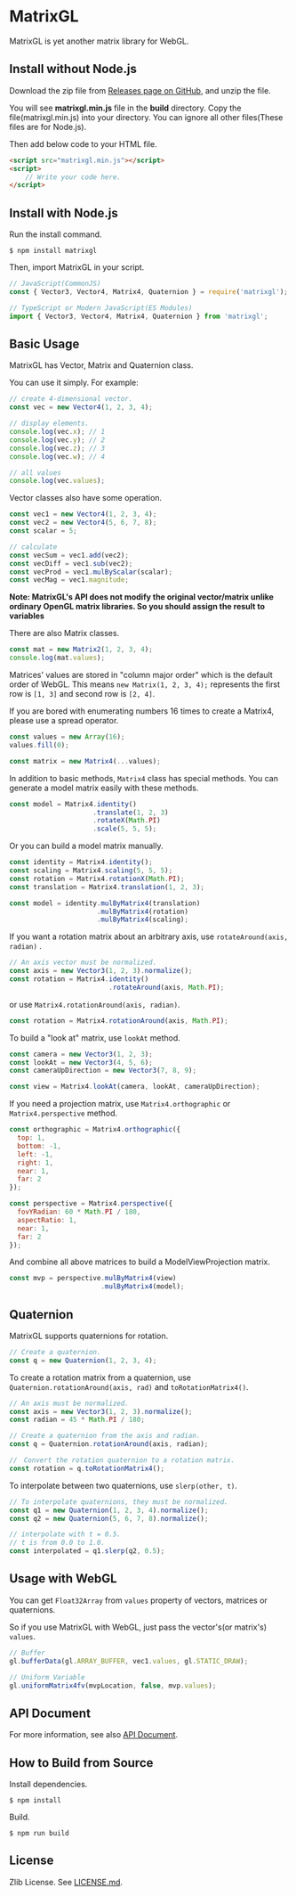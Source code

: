 # MatrixGL

MatrixGL is yet another matrix library for WebGL.

## Install without Node.js

Download the zip file from [Releases page on GitHub](https://github.com/kotofurumiya/matrixgl/releases), and unzip the file.

You will see **matrixgl.min.js** file in the **build** directory. Copy the file(matrixgl.min.js) into your directory. You can ignore all other files(These files are for Node.js).

Then add below code to your HTML file.

```html
<script src="matrixgl.min.js"></script>
<script>
    // Write your code here.
</script>
```

## Install with Node.js

Run the install command.

```
$ npm install matrixgl
```

Then, import MatrixGL in your script.

```typescript
// JavaScript(CommonJS)
const { Vector3, Vector4, Matrix4, Quaternion } = require('matrixgl');

// TypeScript or Modern JavaScript(ES Modules)
import { Vector3, Vector4, Matrix4, Quaternion } from 'matrixgl';
```

## Basic Usage

MatrixGL has Vector, Matrix and Quaternion class.

You can use it simply. For example:

```javascript
// create 4-dimensional vector.
const vec = new Vector4(1, 2, 3, 4);

// display elements.
console.log(vec.x); // 1
console.log(vec.y); // 2
console.log(vec.z); // 3
console.log(vec.w); // 4

// all values
console.log(vec.values);
```

Vector classes also have some operation.

```javascript
const vec1 = new Vector4(1, 2, 3, 4);
const vec2 = new Vector4(5, 6, 7, 8);
const scalar = 5;

// calculate
const vecSum = vec1.add(vec2);
const vecDiff = vec1.sub(vec2);
const vecProd = vec1.mulByScalar(scalar);
const vecMag = vec1.magnitude;
```

**Note: MatrixGL's API does not modify the original vector/matrix unlike ordinary OpenGL matrix libraries. So you should assign the result to variables**

There are also Matrix classes.

```javascript
const mat = new Matrix2(1, 2, 3, 4);
console.log(mat.values);
```

Matrices' values are stored in "column major order" which is the default order of WebGL. This means `new Matrix(1, 2, 3, 4);` represents the first row is `[1, 3]` and second row is `[2, 4]`.

If you are bored with enumerating numbers 16 times to create a Matrix4, please use a spread operator.

```javascript
const values = new Array(16);
values.fill(0);

const matrix = new Matrix4(...values);
```

In addition to basic methods, `Matrix4` class has special methods. You can generate a model matrix easily with these methods.

```javascript
const model = Matrix4.identity()
                     .translate(1, 2, 3)
                     .rotateX(Math.PI)
                     .scale(5, 5, 5);
```

Or you can build a model matrix manually.

```javascript
const identity = Matrix4.identity();
const scaling = Matrix4.scaling(5, 5, 5);
const rotation = Matrix4.rotationX(Math.PI);
const translation = Matrix4.translation(1, 2, 3);

const model = identity.mulByMatrix4(translation)
                      .mulByMatrix4(rotation)
                      .mulByMatrix4(scaling);
```

If you want a rotation matrix about an arbitrary axis, use `rotateAround(axis, radian)` .
```javascript
// An axis vector must be normalized.
const axis = new Vector3(1, 2, 3).normalize();
const rotation = Matrix4.identity()
                         .rotateAround(axis, Math.PI);
```

or use `Matrix4.rotationAround(axis, radian)`.

```javascript
const rotation = Matrix4.rotationAround(axis, Math.PI);
```

To build a "look at" matrix, use `lookAt` method.

```javascript
const camera = new Vector3(1, 2, 3);
const lookAt = new Vector3(4, 5, 6);
const cameraUpDirection = new Vector3(7, 8, 9);

const view = Matrix4.lookAt(camera, lookAt, cameraUpDirection);
```

If you need a projection matrix, use `Matrix4.orthographic` or `Matrix4.perspective` method.

```javascript
const orthographic = Matrix4.orthographic({
  top: 1,
  bottom: -1,
  left: -1,
  right: 1,
  near: 1,
  far: 2
});

const perspective = Matrix4.perspective({
  fovYRadian: 60 * Math.PI / 180,
  aspectRatio: 1,
  near: 1,
  far: 2
});
```

And combine all above matrices to build a ModelViewProjection matrix.

```javascript
const mvp = perspective.mulByMatrix4(view)
                       .mulByMatrix4(model);
```

## Quaternion

MatrixGL supports quaternions for rotation.

```javascript
// Create a quaternion.
const q = new Quaternion(1, 2, 3, 4);
```

To create a rotation matrix from a quaternion, use `Quaternion.rotationAround(axis, rad)` and `toRotationMatrix4()`.

```javascript
// An axis must be normalized.
const axis = new Vector3(1, 2, 3).normalize();
const radian = 45 * Math.PI / 180;

// Create a quaternion from the axis and radian.
const q = Quaternion.rotationAround(axis, radian);

//　Convert the rotation quaternion to a rotation matrix.
const rotation = q.toRotationMatrix4();
```

To interpolate between two quaternions, use `slerp(other, t)`.

```javascript
// To interpolate quaternions, they must be normalized.
const q1 = new Quaternion(1, 2, 3, 4).normalize();
const q2 = new Quaternion(5, 6, 7, 8).normalize();

// interpolate with t = 0.5.
// t is from 0.0 to 1.0.
const interpolated = q1.slerp(q2, 0.5);
```

## Usage with WebGL

You can get `Float32Array` from `values` property of vectors, matrices or quaternions.

So if you use MatrixGL with WebGL, just pass the vector's(or matrix's) `values`.

```javascript
// Buffer
gl.bufferData(gl.ARRAY_BUFFER, vec1.values, gl.STATIC_DRAW);

// Uniform Variable
gl.uniformMatrix4fv(mvpLocation, false, mvp.values);
```

## API Document

For more information, see also [API Document](https://kotofurumiya.github.io/matrixgl).

## How to Build from Source

Install dependencies.

```
$ npm install
```

Build.

```
$ npm run build
```

## License

Zlib License. See [LICENSE.md](https://github.com/kotofurumiya/matrixgl/blob/master/LICENSE.md).